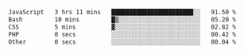 
<!--START_SECTION:waka-->

```txt
JavaScript   3 hrs 11 mins   ███████████████████████░░   91.50 %
Bash         10 mins         █▒░░░░░░░░░░░░░░░░░░░░░░░   05.20 %
CSS          5 mins          ▓░░░░░░░░░░░░░░░░░░░░░░░░   02.82 %
PHP          0 secs          ░░░░░░░░░░░░░░░░░░░░░░░░░   00.42 %
Other        0 secs          ░░░░░░░░░░░░░░░░░░░░░░░░░   00.04 %
```

<!--END_SECTION:waka-->
